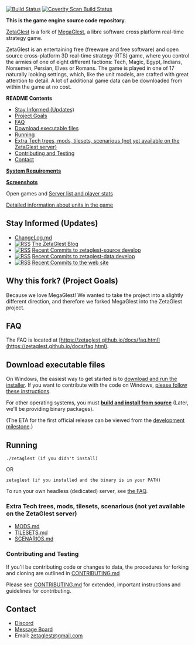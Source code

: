 [![Build Status](https://travis-ci.org/ZetaGlest/zetaglest-source.svg?branch=develop)](https://travis-ci.org/ZetaGlest/zetaglest-source)
[![Coverity Scan Build Status](https://scan.coverity.com/projects/16606/badge.svg)](https://scan.coverity.com/projects/zetaglest)

**This is the game engine source code repository.**

[ZetaGlest](https://zetaglest.github.io/docs/) is a fork of [MegaGlest](http://megaglest.org/),
a libre software cross platform real-time strategy game.

ZetaGlest is an entertaining free (freeware and free software) and open
source cross-platform 3D real-time strategy (RTS) game, where you
control the armies of one of eight different factions: Tech, Magic,
Egypt, Indians, Norsemen, Persian, Elves or Romans. The game is played
in one of 17 naturally looking settings, which, like the unit models,
are crafted with great attention to detail. A lot of additional game
data can be downloaded from within the game at no cost.

**README Contents**

* [Stay Informed (Updates)](https://github.com/ZetaGlest/zetaglest-source#stay-informed-updates)
* [Project Goals](https://github.com/ZetaGlest/zetaglest-source#why-this-fork-project-goals)
* [FAQ](https://github.com/ZetaGlest/zetaglest-source#faq)
* [Download executable files](https://github.com/ZetaGlest/zetaglest-source#download-executable-files)
* [Running](https://github.com/ZetaGlest/zetaglest-source#running)
* [Extra Tech trees, mods, tilesets, scenarious (not yet available on the ZetaGlest server)](https://github.com/ZetaGlest/zetaglest-source#extra-tech-trees-mods-tilesets-scenarious-not-yet-available-on-the-zetaglest-server)
* [Contributing and Testing](https://github.com/ZetaGlest/zetaglest-source#contributing-and-testing)
* [Contact](https://github.com/ZetaGlest/zetaglest-source#contact)

**[System Requirements](https://zetaglest.github.io/docs/system_requirements.html)**

**[Screenshots](https://github.com/ZetaGlest/screenshots)**

Open games and [Server list and player stats](https://zetaglest.dreamhosters.com/)

[Detailed information about units in the game](https://zetaglest.github.io/)

## Stay Informed (Updates)

* [ChangeLog.md](https://github.com/ZetaGlest/zetaglest-source/blob/develop/ChangeLog.md)<br >
* [![RSS](rss_23x23.jpeg)](https://zetaglest.github.io/feed.xml)
[The ZetaGlest Blog](https://zetaglest.github.io/blog/)<br >
* [![RSS](rss_23x23.jpeg)](https://github.com/ZetaGlest/zetaglest-source/commits/develop.atom)
[Recent Commits to zetaglest-source:develop](https://github.com/ZetaGlest/zetaglest-source/commits/develop.atom)<br >
* [![RSS](rss_23x23.jpeg)](https://github.com/ZetaGlest/zetaglest-data/commits/develop.atom)
[Recent Commits to zetaglest-data:develop](https://github.com/ZetaGlest/zetaglest-data/commits/develop.atom)<br >
* [![RSS](rss_23x23.jpeg)](https://github.com/ZetaGlest/zetaglest.github.io/commits/master.atom)
[Recent Commits to the web site](https://github.com/ZetaGlest/zetaglest.github.io/commits/master.atom)

## Why this fork? (Project Goals)

Because we love MegaGlest! We wanted to take the project into a
slightly different direction, and therefore we forked MegaGlest into
the ZetaGlest project.

## FAQ

The FAQ is located at
[https://zetaglest.github.io/docs/faq.html](https://zetaglest.github.io/docs/faq.html).

## Download executable files

On Windows, the easiest way to get started is to [download and run the
installer](https://github.com/ZetaGlest/windows-installer). If you want
to contribute with the code on Windows, [please follow these
instructions](https://github.com/ZetaGlest/zetaglest-source/blob/develop/mk/windows/README.md).

For other operating systems, you must [**build and install from
source**](https://github.com/ZetaGlest/zetaglest-source/blob/develop/BUILD.md)
(Later, we'll be providing binary packages).

(The ETA for the first official release can be viewed from the [development
milestone](https://github.com/ZetaGlest/zetaglest-source/milestone/1).)

## Running

    ./zetaglest (if you didn't install)

OR

    zetaglest (if you installed and the binary is in your PATH)

To run your own headless (dedicated) server, see [the FAQ](https://zetaglest.github.io/docs/faq.html#headlessserver).

### Extra Tech trees, mods, tilesets, scenarious (not yet available on the ZetaGlest server)

* [MODS.md](https://github.com/ZetaGlest/zetaglest-data/blob/develop/MODS.md)
* [TILESETS.md](https://github.com/ZetaGlest/zetaglest-data/blob/develop/TILESETS.md)
* [SCENARIOS.md](https://github.com/ZetaGlest/zetaglest-data/blob/develop/SCENARIOS.md)

### Contributing and Testing

If you'll be contributing code or changes to data, the procedures for
forking and cloning are outlined in [CONTRIBUTING.md](https://github.com/ZetaGlest/zetaglest-source/blob/develop/CONTRIBUTING.md)

Please see [CONTRIBUTING.md](https://github.com/ZetaGlest/zetaglest-source/blob/develop/CONTRIBUTING.md)
for extended, important instructions and guidelines for contributing.

## Contact

* [Discord](https://discord.gg/WaAaXS7)
* [Message Board](https://groups.google.com/forum/#!forum/zetaglest)
* Email: zetaglest@gmail.com
